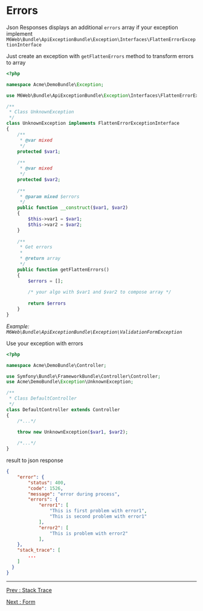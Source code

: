# Errors

Json Responses displays an additional `errors` array if your exception implement `M6Web\Bundle\ApiExceptionBundle\Exception\Interfaces\FlattenErrorExceptionInterface`

Just create an exception with `getFlattenErrors` method to transform errors to array

```php
<?php 

namespace Acme\DemoBundle\Exception;

use M6Web\Bundle\ApiExceptionBundle\Exception\Interfaces\FlattenErrorExceptionInterface;

/**
 * Class UnknownException
 */
class UnknownException implements FlattenErrorExceptionInterface
{
    /**
     * @var mixed
     */
    protected $var1;
    
    /**
     * @var mixed
     */
    protected $var2;
    
    /**
     * @param mixed $errors
     */
    public function __construct($var1, $var2)
    {
        $this->var1 = $var1;
        $this->var2 = $var2;
    }
    
    /**
     * Get errors
     *
     * @return array
     */
    public function getFlattenErrors()
    {
        $errors = [];
        
        /* your algo with $var1 and $var2 to compose array */
        
        return $errors
    }
}
```
*Example: `M6Web\Bundle\ApiExceptionBundle\Exception\ValidationFormException`*

Use your exception with errors

```php
<?php 

namespace Acme\DemoBundle\Controller;

use Symfony\Bundle\FrameworkBundle\Controller\Controller;
use Acme\DemoBundle\Exception\UnknownException;

/**
 * Class DefaultController
 */
class DefaultController extends Controller
{
    /*...*/

    throw new UnknownException($var1, $var2);
            
    /*...*/
}
```

result to json response

```json
{
    "error": {
        "status": 400,
        "code": 1526,
        "message": "error during process",
        "errors": {
            "error1": [
                "This is first problem with error1",
                "This is second problem with error1"
            ],
            "error2": [
                "This is problem with error2"
            ],
    },
    "stack_trace": [
        ...
    ]
  }
}
```

---

[Prev : Stack Trace](stack_trace.md)

[Next : Form](form.md)
